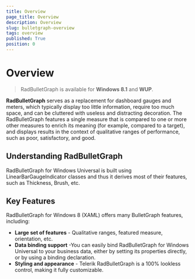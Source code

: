 ```yaml
---
title: Overview
page_title: Overview
description: Overview
slug: bulletgraph-overview
tags: overview
published: True
position: 0
---
```


# Overview

> RadBulletGraph is available for **Windows 8.1** and **WUP**.

**RadBulletGraph** serves as a replacement for dashboard gauges and meters, which typically display too little information, require too much space, and can be cluttered with useless and distracting decoration. The RadBulletGraph features a single measure that is compared to one or more other measures to enrich its meaning (for example, compared to a target), and displays results in the context of qualitative ranges of performance, such as poor, satisfactory, and good.

## Understanding RadBulletGraph

RadBulletGraph for Windows Universal is built using LinearBarGaugeIndicator classes and thus it derives most of their features, such as Thickness, Brush, etc.

## Key Features

RadBulletGraph for Windows 8 (XAML) offers many BulletGraph features, including:

* **Large set of features** - Qualitative ranges, featured measure, orientation, etc.
* **Data binding support** -You can easily bind RadBulletGraph for Windows Universal to your business data, either by setting its properties directly, or by using a binding declaration.
* **Styling and appearance** - Telerik RadBulletGraph is a 100% lookless control, making it fully customizable.